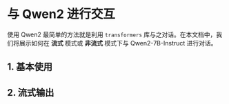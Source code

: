 # 与 Qwen2 进行交互

使用 Qwen2 最简单的方法就是利用 `transformers` 库与之对话。在本文档中，我们将展示如何在 **流式** 模式或 **非流式** 模式下与 Qwen2-7B-Instruct 进行对话。

## 1. 基本使用


## 2. 流式输出

